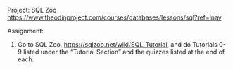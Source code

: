 Project: SQL Zoo
https://www.theodinproject.com/courses/databases/lessons/sql?ref=lnav

Assignment:
1. Go to SQL Zoo, https://sqlzoo.net/wiki/SQL_Tutorial, and do Tutorials 0-9 listed under the “Tutorial Section” and the quizzes listed at the end of each. 
